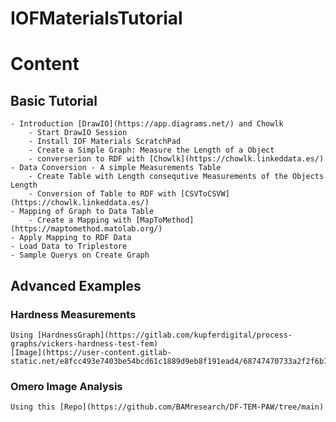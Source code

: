 # IOFMaterialsTutorial

# Content
## Basic Tutorial
    - Introduction [DrawIO](https://app.diagrams.net/) and Chowlk
        - Start DrawIO Session 
        - Install IOF Materials ScratchPad
        - Create a Simple Graph: Measure the Length of a Object
        - converserion to RDF with [Chowlk](https://chowlk.linkeddata.es/)
    - Data Conversion - A simple Measurements Table
        - Create Table with Length consequtive Measurements of the Objects Length
        - Conversion of Table to RDF with [CSVToCSVW](https://chowlk.linkeddata.es/)
    - Mapping of Graph to Data Table
        - Create a Mapping with [MapToMethod](https://maptomethod.matolab.org/)
    - Apply Mapping to RDF Data
    - Load Data to Triplestore
    - Sample Querys on Create Graph

## Advanced Examples
### Hardness Measurements
    Using [HardnessGraph](https://gitlab.com/kupferdigital/process-graphs/vickers-hardness-test-fem)
    [Image](https://user-content.gitlab-static.net/e8fcc493e7403be54bcd61c1889d9eb8f191ead4/68747470733a2f2f6b75706665726469676974616c2e6769746c61622e696f2f70726f636573732d6772617068732f7669636b6572732d686172646e6573732d746573742d66656d2f7669636b6572732d686172646e6573732d746573742d66656d2e737667)
### Omero Image Analysis
    Using this [Repo](https://github.com/BAMresearch/DF-TEM-PAW/tree/main)